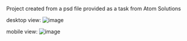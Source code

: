 Project created from a psd file provided as a task from Atom Solutions

desktop view: 
![image](https://user-images.githubusercontent.com/39274188/193121158-91edd6a7-a4a0-47f9-8840-b92bc51a94e7.png)


mobile view:
![image](https://user-images.githubusercontent.com/39274188/193261859-3465adf4-37a3-4c1b-9723-ee5c8c8cab5b.png)
